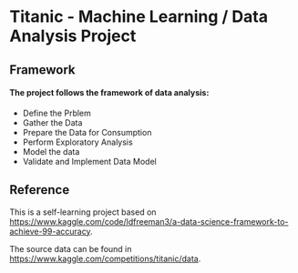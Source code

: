 # Titanic - Machine Learning / Data Analysis Project

## Framework

#### The project follows the framework of data analysis:
* Define the Prblem
* Gather the Data
* Prepare the Data for Consumption
* Perform Exploratory Analysis
* Model the data
* Validate and Implement Data Model

## Reference
This is a self-learning project based on https://www.kaggle.com/code/ldfreeman3/a-data-science-framework-to-achieve-99-accuracy. 

The source data can be found in https://www.kaggle.com/competitions/titanic/data.
